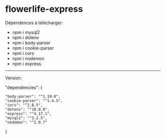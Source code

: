 # flowerlife-express
Dépendences à télécharger:

- npm i mysql2
- npm i dotenv
- npm i body-parser
- npm i cookie-parser
- npm i cors
- npm i nodemon
- npm i express


------------------
Version:

  "dependencies": {
    
    "body-parser": "^1.19.0",
    "cookie-parser": "^1.4.5",
    "cors": "^2.8.5",
    "dotenv": "^10.0.0",
    "express": "^4.17.1",
    "mysql2": "^2.2.5",
    "nodemon": "^2.0.7"
  }
